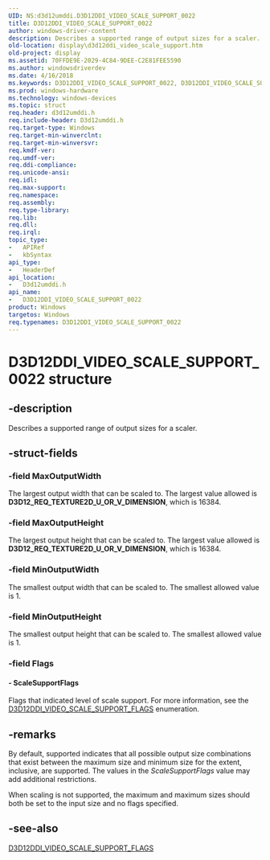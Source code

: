 ```yaml
---
UID: NS:d3d12umddi.D3D12DDI_VIDEO_SCALE_SUPPORT_0022
title: D3D12DDI_VIDEO_SCALE_SUPPORT_0022
author: windows-driver-content
description: Describes a supported range of output sizes for a scaler.
old-location: display\d3d12ddi_video_scale_support.htm
old-project: display
ms.assetid: 70FFDE9E-2029-4C84-9DEE-C2E81FEE5590
ms.author: windowsdriverdev
ms.date: 4/16/2018
ms.keywords: D3D12DDI_VIDEO_SCALE_SUPPORT_0022, D3D12DDI_VIDEO_SCALE_SUPPORT_0022 structure [Display Devices], d3d12umddi/D3D12DDI_VIDEO_SCALE_SUPPORT_0022, display.d3d12ddi_video_scale_support
ms.prod: windows-hardware
ms.technology: windows-devices
ms.topic: struct
req.header: d3d12umddi.h
req.include-header: D3d12umddi.h
req.target-type: Windows
req.target-min-winverclnt: 
req.target-min-winversvr: 
req.kmdf-ver: 
req.umdf-ver: 
req.ddi-compliance: 
req.unicode-ansi: 
req.idl: 
req.max-support: 
req.namespace: 
req.assembly: 
req.type-library: 
req.lib: 
req.dll: 
req.irql: 
topic_type:
-	APIRef
-	kbSyntax
api_type:
-	HeaderDef
api_location:
-	D3d12umddi.h
api_name:
-	D3D12DDI_VIDEO_SCALE_SUPPORT_0022
product: Windows
targetos: Windows
req.typenames: D3D12DDI_VIDEO_SCALE_SUPPORT_0022
---
```


# D3D12DDI_VIDEO_SCALE_SUPPORT_0022 structure


## -description


Describes a supported range of output sizes for a scaler.


## -struct-fields




### -field MaxOutputWidth

The largest output width that can be scaled to.  The largest value allowed is <b>D3D12_REQ_TEXTURE2D_U_OR_V_DIMENSION</b>, which is 16384.


### -field MaxOutputHeight

The largest output height that can be scaled to.  The largest value allowed is <b>D3D12_REQ_TEXTURE2D_U_OR_V_DIMENSION</b>, which is 16384.


### -field MinOutputWidth

The smallest output width that can be scaled to.  The smallest allowed value is 1.


### -field MinOutputHeight

The smallest output height that can be scaled to.  The smallest allowed value is 1.


### -field Flags

 




#### - ScaleSupportFlags

Flags that indicated level of scale support. For more information, see the <a href="https://msdn.microsoft.com/A0E1AA43-FE1A-4754-B8E6-BFE87CA810E2">D3D12DDI_VIDEO_SCALE_SUPPORT_FLAGS</a> enumeration. 


## -remarks



By default, supported indicates that all possible output size combinations that exist between the maximum  size and minimum size for the extent, inclusive, are supported.  The values in the <i>ScaleSupportFlags</i> value may add additional restrictions.


When scaling is not supported, the maximum and maximum sizes should both be set to the input size and no flags specified.





## -see-also




<a href="https://msdn.microsoft.com/A0E1AA43-FE1A-4754-B8E6-BFE87CA810E2">D3D12DDI_VIDEO_SCALE_SUPPORT_FLAGS</a>
 

 

